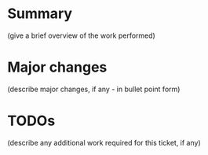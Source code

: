 # Summary

(give a brief overview of the work performed)

# Major changes

(describe major changes, if any - in bullet point form)

# TODOs

(describe any additional work required for this ticket, if any)
